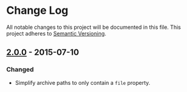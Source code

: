 # Change Log

All notable changes to this project will be documented in this file.
This project adheres to [Semantic Versioning](http://semver.org/).

## [2.0.0] - 2015-07-10

### Changed

- Simplify archive paths to only contain a `file` property.

[2.0.0]: https://github.com/resin-io/resin-device-path/compare/v1.0.0...v2.0.0
